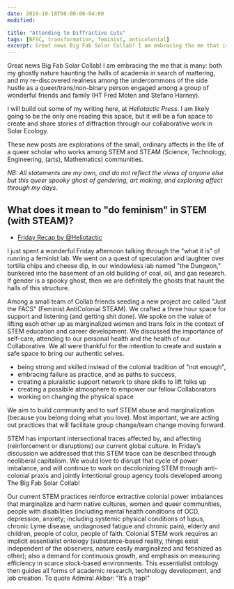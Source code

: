 ```yaml
---
date: 2019-10-18T08:00:00-04:00
modified:

title: "Attending to Diffractive Cuts"
tags: [BFSC, transformation, feminist, anticolonial]
excerpt: Great news Big Fab Solar Collab! I am embracing the me that is many: both my ghostly nature haunting the halls of academia in search of mattering, and my re-discovered realness among the undercommons of the side hustle as a queer/trans/non-binary person engaged among a group of wonderful friends and family (HT Fred Moten and Stefano Harney)
---
```


Great news Big Fab Solar Collab! I am embracing the me that is many: both my ghostly nature haunting the halls of academia in search of mattering, and my re-discovered realness among the undercommons of the side hustle as a queer/trans/non-binary person engaged among a group of wonderful friends and family (HT Fred Moten and Stefano Harney). 

I will build out some of my writing here, at *Heliotactic Press*. I am likely going to be the only one reading this space, but it will be a fun space to create and share stories of diffraction through our collaborative work in Solar Ecology. 

These new posts are explorations of the small, ordinary affects in the life of a queer scholar who works among STEM and STEAM (Science, Technology, Engineering, (arts), Mathematics) communities.

*NB: All statements are my own, and do not reflect the views of anyone else but this queer spooky ghost of gendering, art making, and exploring affect through my days.*

## What does it mean to "do feminism" in STEM (with STEAM)?  


  * [Friday Recap by @Heliotactic](https://mobile.twitter.com/heliotactic/status/1185536752905326593)

I just spent a wonderful Friday afternoon talking through the "what it is" of running a feminist lab. We went on a quest of speculation and laughter over tortilla chips and cheese dip, in our windowless lab named "the Dungeon," bunkered into the basement of an old building of coal, oil, and gas research. If gender is a spooky ghost, then we are definitely the ghosts that haunt the halls of this structure.

Among a small team of Collab friends seeding a new project arc called "Just the FACS" (Feminist AntiColonial STEAM). We crafted a three hour space for support and listening (and getting shit done). We spoke on the value of lifting each other up as marginalized women and trans folx in the context of STEM education and career development. We discussed the importance of self-care, attending to our personal health and the health of our Collaborative. We all were thankful for the intention to create and sustain a safe space to bring our authentic selves. 

* being strong and skilled instead of the colonial tradition of "not enough", 
* embracing failure as practice, and as paths to success,
* creating a pluralistic support network to share skills to lift folks up
* creating a possibile atmosphere to empower our fellow Collaborators
* working on changing the physical space 

We aim to build community and to surf STEM abuse and marginalization (because you belong doing what you love). Most important, we are acting out practices that will facilitate group change/team change moving forward.

STEM has important intersectional traces affected by, and affecting (reinforcement or disruptions) our current global culture. In Friday’s discussion we addressed that this STEM trace can be described through neoliberal capitalism. We would love to disrupt that cycle of power imbalance, and will continue to work on decolonizing STEM through anti-colonial praxis and jointly intentional group agency tools developed among The Big Fab Solar Collab!

Our current STEM practices reinforce extractive colonial power imbalances that marginalize and harm native cultures, women and queer communities, people with disabilities (including mental health conditions of OCD, depression, anxiety; including systemic physical conditions of lupus, chronic Lyme disease, undiagnosed fatigue and chronic pain), elderly and children, people of color, people of faith. Colonial STEM work requires an implicit essentialist ontology (substance-based reality, things exist independent of the observers, nature easily marginalized and fetishized as other); also a demand for continuous growth, and emphasis on measuring efficiency in scarce stock-based environments. This essentialist ontology then guides all forms of academic research, technology development, and job creation. To quote Admiral Akbar: "It’s a trap!"


